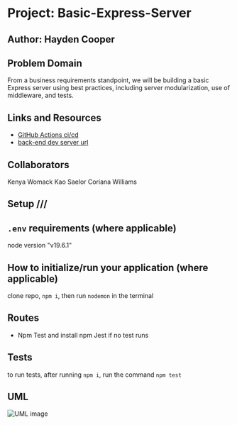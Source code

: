 # Project: Basic-Express-Server

## Author: Hayden Cooper

## Problem Domain

From a business requirements standpoint, we will be building a basic Express server using best practices, including server modularization, use of middleware, and tests.

## Links and Resources

- [GitHub Actions ci/cd](https://github.com/Hcooper23/basic-express-server/actions)
- [back-end dev server url](https://devbasicexpressserver.onrender.com/)

## Collaborators

 Kenya Womack
 Kao Saelor
 Coriana Williams

## Setup ///

## `.env` requirements (where applicable)

node version "v19.6.1"

## How to initialize/run your application (where applicable)

clone repo, `npm i`, then run `nodemon` in the terminal

## Routes

- Npm Test and install npm Jest if no test runs

## Tests

to run tests, after running `npm i`, run the command `npm test`

## UML

![UML image]()
